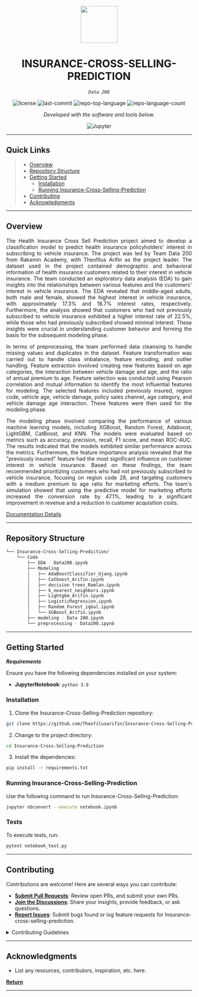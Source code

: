 <p align="center">
  <img src="https://img.icons8.com/external-tal-revivo-regular-tal-revivo/96/external-readme-is-a-easy-to-build-a-developer-hub-that-adapts-to-the-user-logo-regular-tal-revivo.png" width="100" />
</p>
<p align="center">
    <h1 align="center">INSURANCE-CROSS-SELLING-PREDICTION</h1>
</p>
<p align="center">
    <em><code>Data 200</code></em>
</p>
<p align="center">
	<img src="https://img.shields.io/github/license/Theofilusarifin/Insurance-Cross-Selling-Prediction?style=flat&color=0080ff" alt="license">
	<img src="https://img.shields.io/github/last-commit/Theofilusarifin/Insurance-Cross-Selling-Prediction?style=flat&color=0080ff" alt="last-commit">
	<img src="https://img.shields.io/github/languages/top/Theofilusarifin/Insurance-Cross-Selling-Prediction?style=flat&color=0080ff" alt="repo-top-language">
	<img src="https://img.shields.io/github/languages/count/Theofilusarifin/Insurance-Cross-Selling-Prediction?style=flat&color=0080ff" alt="repo-language-count">
<p>
<p align="center">
		<em>Developed with the software and tools below.</em>
</p>
<p align="center">
	<img src="https://img.shields.io/badge/Jupyter-F37626.svg?style=flat&logo=Jupyter&logoColor=white" alt="Jupyter">
</p>
<hr>

##  Quick Links

> - [ Overview](#-overview)
> - [ Repository Structure](#-repository-structure)
> - [ Getting Started](#-getting-started)
>   - [ Installation](#-installation)
>   - [ Running Insurance-Cross-Selling-Prediction](#-running-Insurance-Cross-Selling-Prediction)
> - [ Contributing](#-contributing)
> - [ Acknowledgments](#-acknowledgments)

---

##  Overview
<p align="justify">
The Health Insurance Cross Sell Prediction project aimed to develop a classification model to predict health insurance policyholders' interest in subscribing to vehicle insurance. The project was led by Team Data 200 from Rakamin Academy, with Theofilus Arifin as the project leader. The dataset used in the project contained demographic and behavioral information of health insurance customers related to their interest in vehicle insurance. The team conducted an exploratory data analysis (EDA) to gain insights into the relationships between various features and the customers' interest in vehicle insurance. The EDA revealed that middle-aged adults, both male and female, showed the highest interest in vehicle insurance, with approximately 17.3% and 18.7% interest rates, respectively. Furthermore, the analysis showed that customers who had not previously subscribed to vehicle insurance exhibited a higher interest rate of 22.5%, while those who had previously subscribed showed minimal interest. These insights were crucial in understanding customer behavior and forming the basis for the subsequent modeling phase.
</p>
<p align="justify">
In terms of preprocessing, the team performed data cleansing to handle missing values and duplicates in the dataset. Feature transformation was carried out to handle class imbalance, feature encoding, and outlier handling. Feature extraction involved creating new features based on age categories, the interaction between vehicle damage and age, and the ratio of annual premium to age. Feature selection was conducted using Pearson correlation and mutual information to identify the most influential features for modeling. The selected features included previously insured, region code, vehicle age, vehicle damage, policy sales channel, age category, and vehicle damage age interaction. These features were then used for the modeling phase.
</p>
<p align="justify">
The modeling phase involved comparing the performance of various machine learning models, including XGBoost, Random Forest, Adaboost, LightGBM, CatBoost, and KNN. The models were evaluated based on metrics such as accuracy, precision, recall, F1 score, and mean ROC-AUC. The results indicated that the models exhibited similar performance across the metrics. Furthermore, the feature importance analysis revealed that the "previously insured" feature had the most significant influence on customer interest in vehicle insurance. Based on these findings, the team recommended prioritizing customers who had not previously subscribed to vehicle insurance, focusing on region code 28, and targeting customers with a medium premium to age ratio for marketing efforts. The team's simulation showed that using the predictive model for marketing efforts increased the conversion rate by 47.1%, leading to a significant improvement in revenue and a reduction in customer acquisition costs.
</p>

[Documentation Details](https://github.com/Theofilusarifin/Insurance-Cross-Selling-Prediction/blob/main/Documentation.pdf)

---

##  Repository Structure

```sh
└── Insurance-Cross-Selling-Prediction/
    └── Code
        ├── EDA - Data200.ipynb
        ├── Modeling
        │   ├── AdaBoostClassifier_Ujang.ipynb
        │   ├── Catboost_Arifin.ipynb
        │   ├── decision trees_Ramlan.ipynb
        │   ├── k_nearest_neighbors.ipynb
        │   ├── Lightgbm_Arifin.ipynb
        │   ├── LogisticRegression.ipynb
        │   ├── Random_Forest_iqbal.ipynb
        │   └── XGBoost_Arifin.ipynb
        ├── modeling - Data 200.ipynb
        └── preprocessing - Data200.ipynb
```

---

##  Getting Started

***Requirements***

Ensure you have the following dependencies installed on your system:

* **JupyterNotebook**: `python 3.9`

###  Installation

1. Clone the Insurance-Cross-Selling-Prediction repository:

```sh
git clone https://github.com/Theofilusarifin/Insurance-Cross-Selling-Prediction
```

2. Change to the project directory:

```sh
cd Insurance-Cross-Selling-Prediction
```

3. Install the dependencies:

```sh
pip install -r requirements.txt
```

###  Running Insurance-Cross-Selling-Prediction

Use the following command to run Insurance-Cross-Selling-Prediction:

```sh
jupyter nbconvert --execute notebook.ipynb
```

###  Tests

To execute tests, run:

```sh
pytest notebook_test.py
```

---


##  Contributing

Contributions are welcome! Here are several ways you can contribute:

- **[Submit Pull Requests](https://github/Theofilusarifin/Insurance-Cross-Selling-Prediction/blob/main/CONTRIBUTING.md)**: Review open PRs, and submit your own PRs.
- **[Join the Discussions](https://github/Theofilusarifin/Insurance-Cross-Selling-Prediction/discussions)**: Share your insights, provide feedback, or ask questions.
- **[Report Issues](https://github/Theofilusarifin/Insurance-Cross-Selling-Prediction/issues)**: Submit bugs found or log feature requests for Insurance-cross-selling-prediction.

<details closed>
    <summary>Contributing Guidelines</summary>

1. **Fork the Repository**: Start by forking the project repository to your GitHub account.
2. **Clone Locally**: Clone the forked repository to your local machine using a Git client.
   ```sh
   git clone https://github.com/Theofilusarifin/Insurance-Cross-Selling-Prediction
   ```
3. **Create a New Branch**: Always work on a new branch, giving it a descriptive name.
   ```sh
   git checkout -b new-feature-x
   ```
4. **Make Your Changes**: Develop and test your changes locally.
5. **Commit Your Changes**: Commit with a clear message describing your updates.
   ```sh
   git commit -m 'Implemented new feature x.'
   ```
6. **Push to GitHub**: Push the changes to your forked repository.
   ```sh
   git push origin new-feature-x
   ```
7. **Submit a Pull Request**: Create a PR against the original project repository. Clearly describe the changes and their motivations.

Once your PR is reviewed and approved, it will be merged into the main branch.

</details>

---

##  Acknowledgments

- List any resources, contributors, inspiration, etc. here.

[**Return**](#-quick-links)

---
